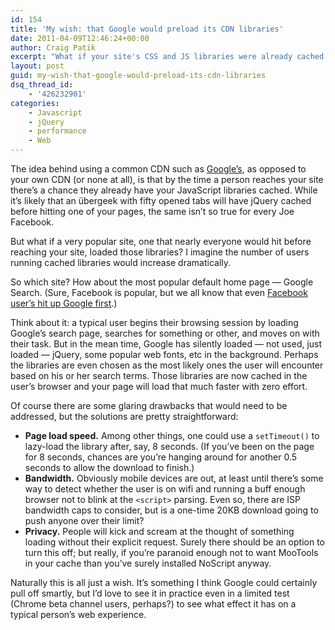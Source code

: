 ```yaml
---
id: 154
title: 'My wish: that Google would preload its CDN libraries'
date: 2011-04-09T12:46:24+00:00
author: Craig Patik
excerpt: "What if your site's CSS and JS libraries were already cached for anyone who had previously been to Google's homepage or Facebook? Almost no one would need to download those files from scratch when they reached your site, improving load time dramatically."
layout: post
guid: my-wish-that-google-would-preload-its-cdn-libraries
dsq_thread_id:
    - '426232901'
categories:
    - Javascript
    - jQuery
    - performance
    - Web
---
```


The idea behind using a common CDN such as [Google&#8217;s](http://code.google.com/apis/libraries/), as opposed to your own CDN (or none at all), is that by the time a person reaches your site there&#8217;s a chance they already have your JavaScript libraries cached. While it&#8217;s likely that an übergeek with fifty opened tabs will have jQuery cached before hitting one of your pages, the same isn&#8217;t so true for every Joe Facebook.

But what if a very popular site, one that nearly everyone would hit before reaching your site, loaded those libraries? I imagine the number of users running cached libraries would increase dramatically.

<!--more-->

So which site? How about the most popular default home page — Google Search. (Sure, Facebook is popular, but we all know that even [Facebook user&#8217;s hit up Google first](http://www.readwriteweb.com/archives/how_google_failed_internet_meme.php).)

Think about it: a typical user begins their browsing session by loading Google&#8217;s search page, searches for something or other, and moves on with their task. But in the mean time, Google has silently loaded — not used, just loaded — jQuery, some popular web fonts, etc in the background. Perhaps the libraries are even chosen as the most likely ones the user will encounter based on his or her search terms. Those libraries are now cached in the user&#8217;s browser and your page will load that much faster with zero effort.

Of course there are some glaring drawbacks that would need to be addressed, but the solutions are pretty straightforward:

-   **Page load speed.** Among other things, one could use a `setTimeout()` to lazy-load the library after, say, 8 seconds. (If you&#8217;ve been on the page for 8 seconds, chances are you&#8217;re hanging around for another 0.5 seconds to allow the download to finish.)
-   **Bandwidth.** Obviously mobile devices are out, at least until there&#8217;s some way to detect whether the user is on wifi and running a buff enough browser not to blink at the `<script>` parsing. Even so, there are ISP bandwidth caps to consider, but is a one-time 20KB download going to push anyone over their limit?
-   **Privacy.** People will kick and scream at the thought of something loading without their explicit request. Surely there should be an option to turn this off; but really, if you&#8217;re paranoid enough not to want MooTools in your cache than you&#8217;ve surely installed NoScript anyway.

Naturally this is all just a wish. It&#8217;s something I think Google could certainly pull off smartly, but I&#8217;d love to see it in practice even in a limited test (Chrome beta channel users, perhaps?) to see what effect it has on a typical person&#8217;s web experience.
